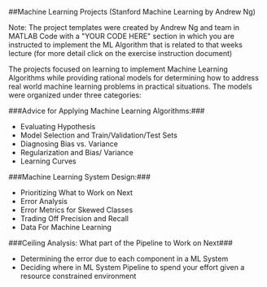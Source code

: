 ##Machine Learning Projects (Stanford Machine Learning by Andrew Ng)

 Note: The project templates were created by Andrew Ng and team in MATLAB Code
 with a "YOUR CODE HERE" section in which you are instructed to implement the ML 
 Algorithm that is related to that weeks lecture  (for more detail click on the 
 exercise instruction document)

 The projects focused on learning to implement Machine Learning Algorithms while
 providing rational models for determining how to address real world machine learning 
 problems in practical situations. The models were organized under three categories: 

###Advice for Applying Machine Learning Algorithms:###
 
* Evaluating Hypothesis
* Model Selection and Train/Validation/Test Sets
* Diagnosing Bias vs. Variance
* Regularization and Bias/ Variance
* Learning Curves

###Machine Learning System Design:###
 
* Prioritizing What to Work on Next
* Error Analysis
* Error Metrics for Skewed Classes
* Trading Off Precision and Recall
* Data For Machine Learning
  
###Ceiling Analysis: What part of the Pipeline to Work on Next###
 
* Determining the error due to each component in a ML System
* Deciding where in ML System Pipeline to spend your effort 
  given a resource constrained environment 


